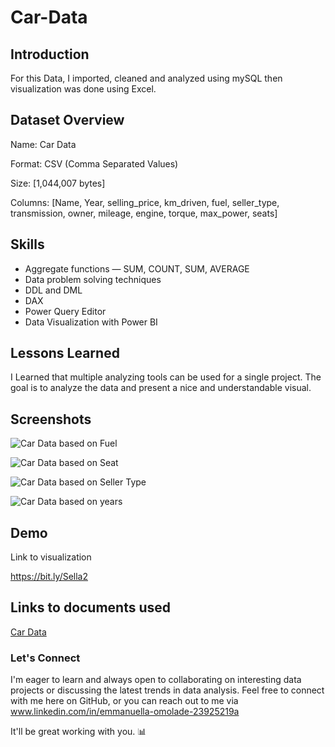 # Car-Data
## Introduction
For this Data, I imported, cleaned and analyzed using mySQL then visualization was done using Excel.

## Dataset Overview
Name: Car Data

Format: CSV (Comma Separated Values)

Size: [1,044,007 bytes]

Columns: [Name, Year, selling_price, km_driven, fuel, seller_type, transmission, owner, mileage, engine, torque, max_power, seats]

## Skills
* Aggregate functions — SUM, COUNT, SUM, AVERAGE
* Data problem solving techniques
* DDL and DML
* DAX
* Power Query Editor
* Data Visualization with Power BI

## Lessons Learned
I Learned that multiple analyzing tools can be used for a single project. The goal is to analyze the data and present a nice and understandable visual.

## Screenshots

![Car Data based on Fuel](https://github.com/Ikeoluwapo/MySQL-Journey-/blob/268fc0778c6a3619931d6416f64685f3326c952c/Number%20of%20Cars%20by%20Fuel.png?raw=True)

![Car Data based on Seat](https://github.com/Ikeoluwapo/MySQL-Journey-/blob/268fc0778c6a3619931d6416f64685f3326c952c/Number%20of%20cars%20by%20car%20seat.png?raw=true)

![Car Data based on Seller Type](https://github.com/Ikeoluwapo/MySQL-Journey-/blob/268fc0778c6a3619931d6416f64685f3326c952c/Number%20of%20sales%20by%20sellar_type.png?raw=true)

![Car Data based on years](https://github.com/Ikeoluwapo/MySQL-Journey-/blob/268fc0778c6a3619931d6416f64685f3326c952c/Selling%20Price%20across%20years.png?raw=true)

## Demo

Link to visualization

https://bit.ly/Sella2

## Links to documents used
[Car Data](https://github.com/Ikeoluwapo/MySQL-Journey-/blob/4d6cea61116457d58511c7a491c5687e368c50c8/Car%20data1.csv)

### Let's Connect

I'm eager to learn and always open to collaborating on interesting data projects or discussing the latest trends in data analysis. Feel free to connect with me here on GitHub, or you can reach out to me via www.linkedin.com/in/emmanuella-omolade-23925219a

It'll be great working with you. 📊
